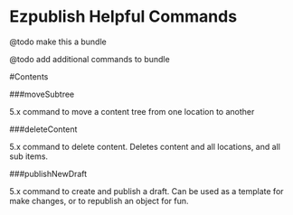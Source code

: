 Ezpublish Helpful Commands
=============================

@todo make this a bundle

@todo add additional commands to bundle

#Contents

###moveSubtree

5.x command to move a content tree from one location to another

###deleteContent

5.x command to delete content. Deletes content and all locations, and all sub items.

###publishNewDraft

5.x command to create and publish a draft. Can be used as a template for make changes, or to republish an object for fun.
